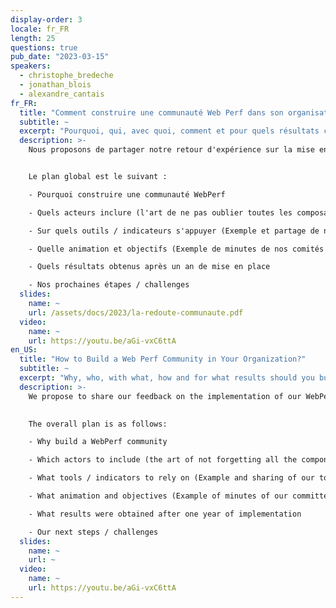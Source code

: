 ```yaml
---
display-order: 3
locale: fr_FR
length: 25
questions: true
pub_date: "2023-03-15"
speakers:
  - christophe_bredeche
  - jonathan_blois
  - alexandre_cantais
fr_FR:
  title: "Comment construire une communauté Web Perf dans son organisation ?"
  subtitle: ~
  excerpt: "Pourquoi, qui, avec quoi, comment et pour quels résultats construire une communauté autour de la Web Performance ? Le retour d'expérience de La Redoute."
  description: >-
    Nous proposons de partager notre retour d'expérience sur la mise en place de notre Communauté WebPerf au sein de la Redoute.


    Le plan global est le suivant :

    - Pourquoi construire une communauté WebPerf 

    - Quels acteurs inclure (l'art de ne pas oublier toutes les composantes nécessaire pour que le comité soit réellement efficace et utile)

    - Sur quels outils / indicateurs s'appuyer (Exemple et partage de nos outils)

    - Quelle animation et objectifs (Exemple de minutes de nos comités et d'un use case précis d'animation sur le CLS suite à un problème important après notre changement d'identité visuel)

    - Quels résultats obtenus après un an de mise en place

    - Nos prochaines étapes / challenges
  slides:
    name: ~
    url: /assets/docs/2023/la-redoute-communaute.pdf
  video:
    name: ~
    url: https://youtu.be/aGi-vxC6ttA
en_US:
  title: "How to Build a Web Perf Community in Your Organization?"
  subtitle: ~
  excerpt: "Why, who, with what, how and for what results should you build a community around Web Performance? La Redoute's experience."
  description: >-
    We propose to share our feedback on the implementation of our WebPerf Community within La Redoute.
    

    The overall plan is as follows:

    - Why build a WebPerf community 

    - Which actors to include (the art of not forgetting all the components necessary for the committee to be really efficient and useful)

    - What tools / indicators to rely on (Example and sharing of our tools)

    - What animation and objectives (Example of minutes of our committees and a specific use case of animation on the CLS following a major problem after our visual identity change)

    - What results were obtained after one year of implementation

    - Our next steps / challenges
  slides:
    name: ~
    url: ~
  video:
    name: ~
    url: https://youtu.be/aGi-vxC6ttA
---
```

